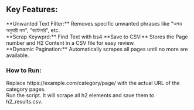 <h2>Key Features:</h2> 
**Unwanted Text Filter:** Removes specific unwanted phrases like "অক্ষর অনুযায়ী নাম", "ক্যাটাগরি", etc. <br>
**Scrap Keywprd:** Find Text with bs4
**Save to CSV:** Stores the Page number and H2 Content in a CSV file for easy review. <br>
**Dynamic Pagination:** Automatically scrapes all pages until no more are available. <br>

<h3>How to Run:</h3>
Replace https://example.com/category/page/ with the actual URL of the category pages.<br>
Run the script. It will scrape all h2 elements and save them to h2_results.csv.<br>
